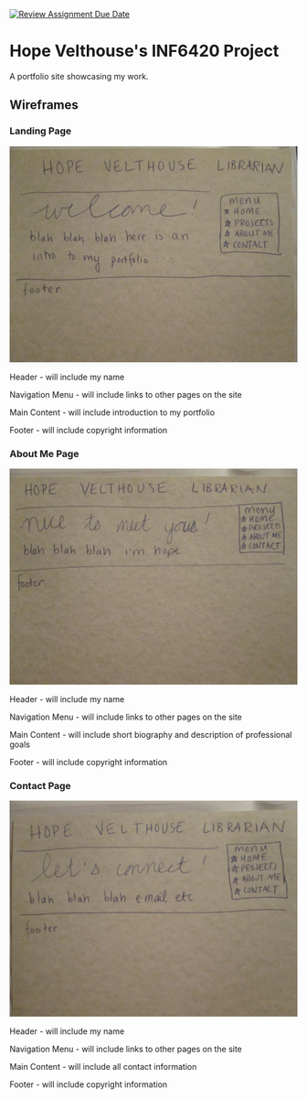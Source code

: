[![Review Assignment Due Date](https://classroom.github.com/assets/deadline-readme-button-24ddc0f5d75046c5622901739e7c5dd533143b0c8e959d652212380cedb1ea36.svg)](https://classroom.github.com/a/cSGmFTKd)
# Hope Velthouse's INF6420 Project

A portfolio site showcasing my work.

## Wireframes

### Landing Page

![Wireframe of Landing Page](wireframes/home.JPG)

Header - will include my name 

Navigation Menu - will include links to other pages on the site

Main Content - will include introduction to my portfolio 

Footer - will include copyright information

### About Me Page

![Wireframe of About Me Page](wireframes/about.JPG)

Header - will include my name

Navigation Menu - will include links to other pages on the site

Main Content - will include short biography and description of professional goals

Footer - will include copyright information

### Contact Page

![Wireframe of Contact Page](wireframes/contact.JPG)

Header - will include my name

Navigation Menu - will include links to other pages on the site

Main Content - will include all contact information

Footer - will include copyright information